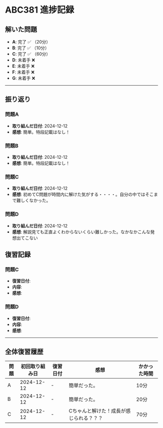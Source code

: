 # ABC381 進捗記録

## 解いた問題
- **A**: 完了 ✅ （20分）
- **B**: 完了 ✅ （10分）
- **C**: 完了 ✅ （60分）
- **D**: 未着手 ❌
- **E**: 未着手 ❌
- **F**: 未着手 ❌
- **G**: 未着手 ❌

---

## 振り返り
### 問題A
- **取り組んだ日付**: 2024-12-12
- **感想**: 簡単。特段記載はなし！

### 問題B
- **取り組んだ日付**: 2024-12-12
- **感想**: 簡単。特段記載はなし！

### 問題C
- **取り組んだ日付**: 2024-12-12
- **感想**: 初めてC問題が時間内に解けた気がする・・・・。自分の中ではそこまで難しくなかった。

### 問題D
- **取り組んだ日付**: 2024-12-12
- **感想**: 解説見ても正直よくわからないくらい難しかった。なかなかこんな発想出てこない

## 復習記録

### 問題C
- **復習日付**: 
- **内容**: 
- **感想**:

### 問題D
- **復習日付**: 
- **内容**: 
- **感想**: 

---

## 全体復習履歴
| 問題 | 初回取り組み日 | 復習日付     | 感想                                     | かかった時間 |
|------|----------------|--------------|------------------------------------------|--------------|
| A    | 2024-12-12     | -            |  簡単だった。   | 10分         |
| B    | 2024-12-12     | -            | 簡単だった。   | 20分         |
| C    | 2024-12-12     | -            | Cちゃんと解けた！成長が感じられる？？？  | 70分         |
